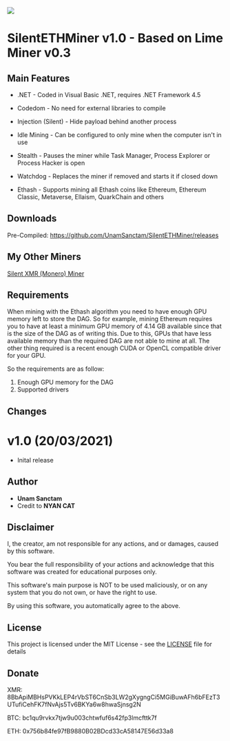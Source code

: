 
<img src="https://github.com/UnamSanctam/SilentETHMiner/blob/main/SilentETHMiner.png?raw=true">

# SilentETHMiner v1.0 - Based on Lime Miner v0.3


## Main Features

* .NET - Coded in Visual Basic .NET, requires .NET Framework 4.5
 
* Codedom - No need for external libraries to compile

* Injection (Silent) - Hide payload behind another process

* Idle Mining - Can be configured to only mine when the computer isn't in use
  
* Stealth - Pauses the miner while Task Manager, Process Explorer or Process Hacker is open

* Watchdog - Replaces the miner if removed and starts it if closed down

* Ethash - Supports mining all Ethash coins like Ethereum, Ethereum Classic, Metaverse, Ellaism, QuarkChain and others

## Downloads

Pre-Compiled: https://github.com/UnamSanctam/SilentETHMiner/releases

## My Other Miners

[Silent XMR (Monero) Miner](https://github.com/UnamSanctam/SilentXMRMiner)

## Requirements

When mining with the Ethash algorithm you need to have enough GPU memory left to store the DAG. So for example, mining Ethereum requires you to have at least a minimum GPU memory of 4.14 GB available since that is the size of the DAG as of writing this. Due to this, GPUs that have less available memory than the required DAG are not able to mine at all.
The other thing required is a recent enough CUDA or OpenCL compatible driver for your GPU.

So the requirements are as follow:
1. Enough GPU memory for the DAG
2. Supported drivers

## Changes

# v1.0 (20/03/2021)
* Inital release

## Author

* **Unam Sanctam**
* Credit to **NYAN CAT** 


## Disclaimer

I, the creator, am not responsible for any actions, and or damages, caused by this software.

You bear the full responsibility of your actions and acknowledge that this software was created for educational purposes only.

This software's main purpose is NOT to be used maliciously, or on any system that you do not own, or have the right to use.

By using this software, you automatically agree to the above.

## License

This project is licensed under the MIT License - see the [LICENSE](/LICENSE) file for details

## Donate

XMR: 8BbApiMBHsPVKkLEP4rVbST6CnSb3LW2gXygngCi5MGiBuwAFh6bFEzT3UTufiCehFK7fNvAjs5Tv6BKYa6w8hwaSjnsg2N

BTC: bc1qu9rvkx7tjw9u003chtwfuf6s42fp3lmcfttk7f

ETH: 0x756b84fe97fB9880B02BDcd33cA58147E56d33a8
